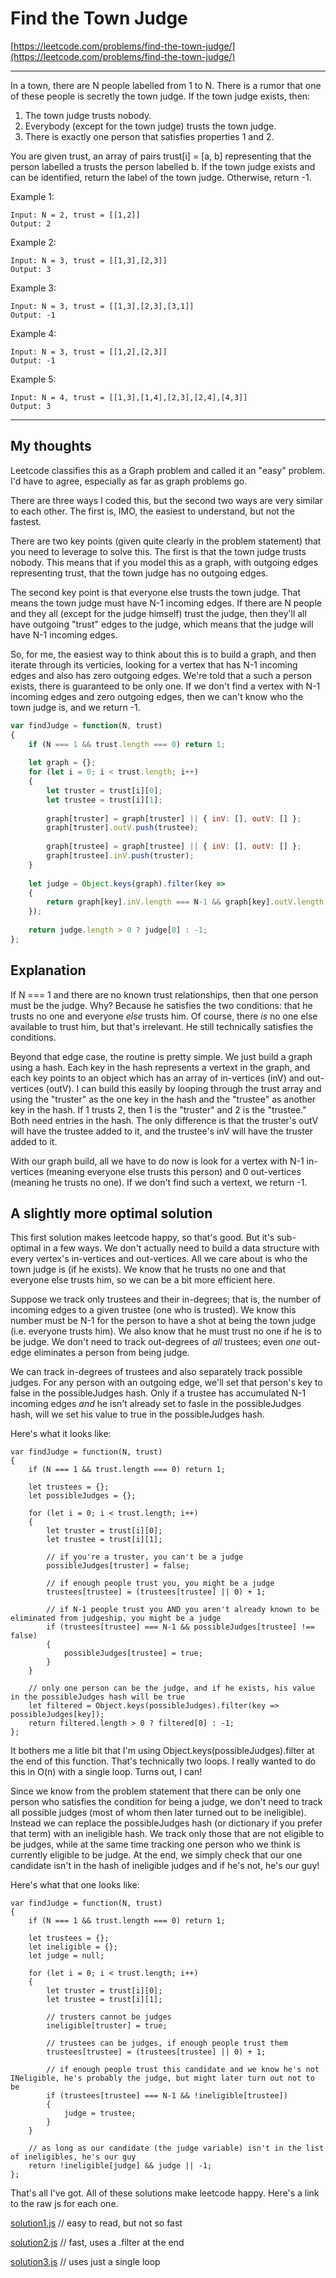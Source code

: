 # Find the Town Judge

[https://leetcode.com/problems/find-the-town-judge/](https://leetcode.com/problems/find-the-town-judge/)

---
In a town, there are N people labelled from 1 to N.  There is a rumor that one of these people is secretly the town judge.
If the town judge exists, then:

1. The town judge trusts nobody.
2. Everybody (except for the town judge) trusts the town judge.
3. There is exactly one person that satisfies properties 1 and 2.

You are given trust, an array of pairs trust[i] = [a, b] representing that the person labelled a trusts the person labelled b.
If the town judge exists and can be identified, return the label of the town judge.  Otherwise, return -1.

Example 1:
```
Input: N = 2, trust = [[1,2]]
Output: 2
```

Example 2:
```
Input: N = 3, trust = [[1,3],[2,3]]
Output: 3
```

Example 3:
```
Input: N = 3, trust = [[1,3],[2,3],[3,1]]
Output: -1
```

Example 4:
```
Input: N = 3, trust = [[1,2],[2,3]]
Output: -1
```

Example 5:
```
Input: N = 4, trust = [[1,3],[1,4],[2,3],[2,4],[4,3]]
Output: 3
```
---

## My thoughts

Leetcode classifies this as a Graph problem and called it an "easy" problem.  I'd have to agree, especially as far as graph problems go.

There are three ways I coded this, but the second two ways are very similar to each other.  The first is, IMO, the easiest to understand, but not the fastest.

There are two key points (given quite clearly in the problem statement) that you need to leverage to solve this. The first is that the town judge trusts nobody.  This means that if you model this as a graph, with outgoing edges representing trust, that the town judge has no outgoing edges.

The second key point is that everyone else trusts the town judge. That means the town judge must have N-1 incoming edges. If there are N people and they all (except for the judge himself) trust the judge, then they'll all have outgoing "trust" edges to the judge, which means that the judge will have N-1 incoming edges.

So, for me, the easiest way to think about this is to build a graph, and then iterate through its verticies, looking for a vertex that has N-1 incoming edges and also has zero outgoing edges.  We're told that a such a person exists, there is guaranteed to be only one.  If we don't find a vertex with N-1 incoming edges and zero outgoing edges, then we can't know who the town judge is, and we return -1.

```javascript
var findJudge = function(N, trust)
{
    if (N === 1 && trust.length === 0) return 1;
    
    let graph = {};
    for (let i = 0; i < trust.length; i++)
    {
        let truster = trust[i][0];
        let trustee = trust[i][1];
        
        graph[truster] = graph[truster] || { inV: [], outV: [] };
        graph[truster].outV.push(trustee);
        
        graph[trustee] = graph[trustee] || { inV: [], outV: [] };
        graph[trustee].inV.push(truster);
    }
    
    let judge = Object.keys(graph).filter(key =>
    {
        return graph[key].inV.length === N-1 && graph[key].outV.length === 0;
    });
    
    return judge.length > 0 ? judge[0] : -1;
};
```

## Explanation

If N === 1 and there are no known trust relationships, then that one person must be the judge. Why? Because he satisfies the two conditions: that he trusts no one and everyone *else* trusts him. Of course, there *is* no one else available to trust him, but that's irrelevant. He still technically satisfies the conditions.

Beyond that edge case, the routine is pretty simple.  We just build a graph using a hash. Each key in the hash represents a vertext in the graph, and each key points to an object which has an array of in-vertices (inV) and out-vertices (outV).  I can build this easily by looping through the trust array and using the "truster" as the one key in the hash and the "trustee" as another key in the hash.  If 1 trusts 2, then 1 is the "truster" and 2 is the "trustee."  Both need entries in the hash. The only difference is that the truster's outV will have the trustee added to it, and the trustee's inV will have the truster added to it.  

With our graph build, all we have to do now is look for a vertex with N-1 in-vertices (meaning everyone else trusts this person) and 0 out-vertices (meaning he trusts no one).  If we don't find such a vertext, we return -1.

## A slightly more optimal solution

This first solution makes leetcode happy, so that's good.  But it's sub-optimal in a few ways.  We don't actually need to build a data structure with every vertex's in-vertices and out-vertices.  All we care about is who the town judge is (if he exists).  We know that he trusts no one and that everyone else trusts him, so we can be a bit more efficient here.

Suppose we track only trustees and their in-degrees; that is, the number of incoming edges to a given trustee (one who is trusted).  We know this number must be N-1 for the person to have a shot at being the town judge (i.e. everyone trusts him).  We also know that he must trust no one if he is to be judge. We don't need to track out-degrees of *all* trustees; even *one* out-edge eliminates a person from being judge. 

We can track in-degrees of trustees and also separately track possible judges. For any person with an outgoing edge, we'll set that person's key to false in the possibleJudges hash.  Only if a trustee has accumulated N-1 incoming edges *and* he isn't already set to fasle in the possibleJudges hash, will we set his value to true in the possibleJudges hash.

Here's what it looks like:

```
var findJudge = function(N, trust)
{
    if (N === 1 && trust.length === 0) return 1;
    
    let trustees = {};
    let possibleJudges = {};
    
    for (let i = 0; i < trust.length; i++)
    {
        let truster = trust[i][0];
        let trustee = trust[i][1];
        
        // if you're a truster, you can't be a judge
        possibleJudges[truster] = false;

        // if enough people trust you, you might be a judge
        trustees[trustee] = (trustees[trustee] || 0) + 1;
        
        // if N-1 people trust you AND you aren't already known to be eliminated from judgeship, you might be a judge
        if (trustees[trustee] === N-1 && possibleJudges[trustee] !== false)
        {
            possibleJudges[trustee] = true;
        }
    }
    
    // only one person can be the judge, and if he exists, his value in the possibleJudges hash will be true
    let filtered = Object.keys(possibleJudges).filter(key => possibleJudges[key]);
    return filtered.length > 0 ? filtered[0] : -1;    
};
```

It bothers me a litle bit that I'm using Object.keys(possibleJudges).filter at the end of this function.  That's technically two loops.  I really wanted to do this in O(n) with a single loop.  Turns out, I can!

Since we know from the problem statement that there can be only one person who satisfies the condition for being a judge, we don't need to track all possible judges (most of whom then later turned out to be ineligible).  Instead we can replace the possibleJudges hash (or dictionary if you prefer that term) with an ineligible hash.  We track only those that are not eligible to be judges, while at the same time tracking one person who we think is currently eligible to be judge.  At the end, we simply check that our one candidate isn't in the hash of ineligible judges and if he's not, he's our guy!

Here's what that one looks like:

```
var findJudge = function(N, trust)
{
    if (N === 1 && trust.length === 0) return 1;
    
    let trustees = {};
    let ineligible = {};
    let judge = null;
    
    for (let i = 0; i < trust.length; i++)
    {
        let truster = trust[i][0];
        let trustee = trust[i][1];
        
        // trusters cannot be judges
        ineligible[truster] = true;

        // trustees can be judges, if enough people trust them
        trustees[trustee] = (trustees[trustee] || 0) + 1;
        
        // if enough people trust this candidate and we know he's not INeligible, he's probably the judge, but might later turn out not to be
        if (trustees[trustee] === N-1 && !ineligible[trustee])
        {
            judge = trustee;
        }
    }
    
    // as long as our candidate (the judge variable) isn't in the list of ineligibles, he's our guy
    return !ineligible[judge] && judge || -1;   
};
```
That's all I've got.  All of these solutions make leetcode happy.  Here's a link to the raw js for each one.

[solution1.js](solution1.js) // easy to read, but not so fast

[solution2.js](solution2.js) // fast, uses a .filter at the end

[solution3.js](solution3.js) // uses just a single loop
